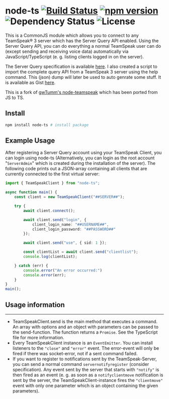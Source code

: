 # node-ts [![Build Status](https://travis-ci.com/nikeee/node-ts.svg?branch=master)](https://travis-ci.com/nikeee/node-ts) [![npm version](https://badge.fury.io/js/node-ts.svg)](http://badge.fury.io/js/node-ts) ![Dependency Status](https://david-dm.org/nikeee/node-ts.svg) ![License](https://img.shields.io/npm/l/node-ts.svg)

This is a CommonJS module which allows you to connect to any TeamSpeak® 3 server which has the Server Query API enabled. Using the Server Query API, you can do everything a normal TeamSpeak user can do (except sending and receiving voice data) automatically via JavaScript/TypeScript (e. g. listing clients logged in on the server).

The Server Query specification is available [here](http://media.teamspeak.com/ts3_literature/TeamSpeak%203%20Server%20Query%20Manual.pdf). I also created a script to import the complete query API from a TeamSpeak 3 server using the help command. This (json) dump will later be used to auto genrate some stuff. It is available as Gist [here](https://gist.github.com/nikeee/71e71439dd91999a3692).

This is a fork of [gwTumm's node-teamspeak](https://github.com/gwTumm/node-teamspeak) which has been ported from JS to TS.

## Install
```bash
npm install node-ts # install package
```

## Example Usage
After registering a Server Query account using your TeamSpeak Client, you can login using node-ts (Alternatively, you can login as the root account "`ServerAdmin`" which is created during the installation of the server). The following code prints out a JSON-array containing all clients that are currently connected to the first virtual server:

```TypeScript
import { TeamSpeakClient } from "node-ts";

async function main() {
    const client = new TeamSpeakClient("##SERVER##");

    try {
        await client.connect();

        await client.send("login", {
            client_login_name: "##USERNAME##",
            client_login_password: "##PASSWORD##"
        });

        await client.send("use", { sid: 1 });

        const clientList = await client.send("clientlist");
        console.log(clientList);

    } catch (err) {
        console.error("An error occurred:")
        console.error(err);
    }
}
main();

```

## Usage information
-----------------

* TeamSpeakClient.send is the main method that executes a command. An array with options and an object with parameters can be passed to the send-function. The function returns a `Promise`. See the TypeScript file for more information.
* Every TeamSpeakClient instance is an `EventEmitter`. You can install listeners to the `"close"` and `"error"` event. The error-event will only be fired if there was socket-error, not if a sent command failed.
* If you want to register to notifications sent by the TeamSpeak-Server, you can send a normal command `servernotifyregister` (consider specification). Any event sent by the server that starts with `"notify"` is then fired as an event (e. g. as soon as a `notifyclientmove` notification is sent by the server, the TeamSpeakClient-instance fires the `"clientmove"` event with only one parameter which is an object containing the given parameters).
